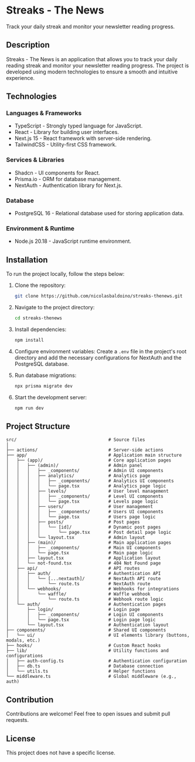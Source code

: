 # Streaks - The News

Track your daily streak and monitor your newsletter reading progress.

## Description

Streaks - The News is an application that allows you to track your daily reading streak and monitor your newsletter reading progress. The project is developed using modern technologies to ensure a smooth and intuitive experience.

## Technologies

### Languages & Frameworks
- TypeScript - Strongly typed language for JavaScript.
- React - Library for building user interfaces.
- Next.js 15 - React framework with server-side rendering.
- TailwindCSS - Utility-first CSS framework.

### Services & Libraries
- Shadcn - UI components for React.
- Prisma.io - ORM for database management.
- NextAuth - Authentication library for Next.js.

### Database
- PostgreSQL 16 - Relational database used for storing application data.

### Environment & Runtime
- Node.js 20.18 - JavaScript runtime environment.

## Installation

To run the project locally, follow the steps below:

1. Clone the repository:
   ```bash
   git clone https://github.com/nicolasbaldoino/streaks-thenews.git
   ```
2. Navigate to the project directory:
   ```bash
   cd streaks-thenews
   ```
3. Install dependencies:
   ```bash
   npm install
   ```
4. Configure environment variables:
   Create a `.env` file in the project's root directory and add the necessary configurations for NextAuth and the PostgreSQL database.

5. Run database migrations:
   ```bash
   npx prisma migrate dev
   ```
6. Start the development server:
   ```bash
   npm run dev
   ```

## Project Structure

```
src/                                   # Source files
│
├── actions/                           # Server-side actions
├── app/                               # Application main structure
│   ├── (app)/                         # Core application pages
│   │   ├── (admin)/                   # Admin panel
│   │   │   ├── _components/           # Admin UI components
│   │   │   ├── analytics/             # Analytics page
│   │   │   │   ├── _components/       # Analytics UI components
│   │   │   │   └── page.tsx           # Analytics page logic
│   │   │   ├── levels/                # User level management
│   │   │   │   ├── _components/       # Level UI components
│   │   │   │   └── page.tsx           # Levels page logic
│   │   │   ├── users/                 # User management
│   │   │   │   ├── _components/       # Users UI components
│   │   │   │   └── page.tsx           # Users page logic
│   │   │   ├── posts/                 # Post pages
│   │   │   │   └── [id]/              # Dynamic post pages
│   │   │   │       └── page.tsx       # Post detail page logic
│   │   │   └── layout.tsx             # Admin layout
│   │   ├── (main)/                    # Main application pages
│   │   │   ├── _components/           # Main UI components
│   │   │   └── page.tsx               # Main page logic
│   │   ├── layout.tsx                 # Application layout
│   │   └── not-found.tsx              # 404 Not Found page
│   ├── api/                           # API routes
│   │   ├── auth/                      # Authentication API
│   │   │   └── [...nextauth]/         # NextAuth API route
│   │   │       └── route.ts           # NextAuth route
│   │   └── webhooks/                  # Webhooks for integrations
│   │       └── waffle/                # Waffle webhook
│   │           └── route.ts           # Webhook route logic
│   └── auth/                          # Authentication pages
│       ├── login/                     # Login page
│       │   ├── _components/           # Login UI components
│       │   └── page.tsx               # Login page logic
│       └── layout.tsx                 # Authentication layout
├── components/                        # Shared UI components
│   └── ui/                            # UI elements library (buttons, modals, etc.)
├── hooks/                             # Custom React hooks
├── lib/                               # Utility functions and configurations
│   ├── auth-config.ts                 # Authentication configuration
│   ├── db.ts                          # Database connection
│   └── utils.ts                       # Helper functions
└── middleware.ts                      # Global middleware (e.g., auth)
```

## Contribution

Contributions are welcome! Feel free to open issues and submit pull requests.

## License

This project does not have a specific license.
